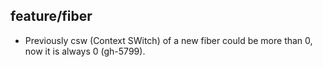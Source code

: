 ## feature/fiber

* Previously csw (Context SWitch) of a new fiber could be more than 0, 
  now it is always 0 (gh-5799).
